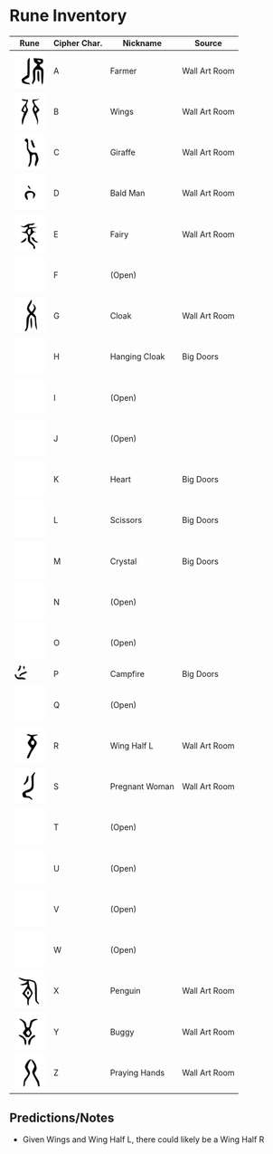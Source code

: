 # Rune Inventory

| Rune                                                | Cipher Char.  | Nickname          | Source        |
| ----------------------------------------------------| ------------- | ----------------- | ------------- |
| ![Rune](../images/runes/small/farmer.png)             |             A | Farmer            | Wall Art Room |
| ![Rune](../images/runes/small/wings.png)              |             B | Wings             | Wall Art Room |
| ![Rune](../images/runes/small/giraffe.png)            |             C | Giraffe           | Wall Art Room |
| ![Rune](../images/runes/small/bald-man.png)           |             D | Bald Man          | Wall Art Room |
| ![Rune](../images/runes/small/fairy.png)              |             E | Fairy             | Wall Art Room |
| ![Rune](../images/runes/small/empty.png)              |             F | (Open)            |               |
| ![Rune](../images/runes/small/cloak.png)              |             G | Cloak             | Wall Art Room |
| ![Rune](../images/runes/small/empty.png)              |             H | Hanging Cloak     | Big Doors     |
| ![Rune](../images/runes/small/empty.png)              |             I | (Open)            |               |
| ![Rune](../images/runes/small/empty.png)              |             J | (Open)            |               |
| ![Rune](../images/runes/small/empty.png)              |             K | Heart             | Big Doors     |
| ![Rune](../images/runes/small/empty.png)              |             L | Scissors          | Big Doors     |
| ![Rune](../images/runes/small/empty.png)              |             M | Crystal           | Big Doors     |
| ![Rune](../images/runes/small/empty.png)              |             N | (Open)            |               |
| ![Rune](../images/runes/small/empty.png)              |             O | (Open)            |               |
| ![Rune](../images/runes/small/campfire.png)           |             P | Campfire          | Big Doors     |
| ![Rune](../images/runes/small/empty.png)              |             Q | (Open)            |               |
| ![Rune](../images/runes/small/half-wing-l.png)        |             R | Wing Half L       | Wall Art Room |
| ![Rune](../images/runes/small/pregnant-woman.png)     |             S | Pregnant Woman    | Wall Art Room |
| ![Rune](../images/runes/small/empty.png)              |             T | (Open)            |               |
| ![Rune](../images/runes/small/empty.png)              |             U | (Open)            |               |
| ![Rune](../images/runes/small/empty.png)              |             V | (Open)            |               |
| ![Rune](../images/runes/small/empty.png)              |             W | (Open)            |               |
| ![Rune](../images/runes/small/penguin.png)            |             X | Penguin           | Wall Art Room |
| ![Rune](../images/runes/small/buggy.png)              |             Y | Buggy             | Wall Art Room |
| ![Rune](../images/runes/small/praying-hands.png)      |             Z | Praying Hands     | Wall Art Room |

## Predictions/Notes

- Given Wings and Wing Half L, there could likely be a Wing Half R